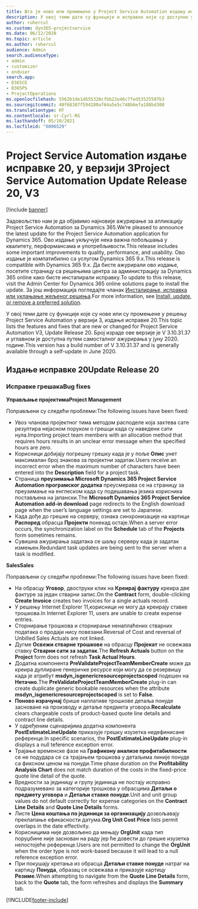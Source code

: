 ```yaml
---
title: Шта је ново или промењено у Project Service Automation издању исправке 20 у верзији 3
description: У овој теми дате су функције и исправке које су доступне у Project Service Automation издању исправке 20 у верзији 3
author: ruhercul
ms.custom: dyn365-projectservice
ms.date: 06/12/2020
ms.topic: article
ms.author: ruhercul
audience: Admin
search.audienceType:
- admin
- customizer
- enduser
search.app:
- D365CE
- D365PS
- ProjectOperations
ms.openlocfilehash: 5562b1de1d655328cfbb22e46c7fed53525507b3
ms.sourcegitcommit: 40f68387f594180af64a5e5c748b6efa188bd300
ms.translationtype: HT
ms.contentlocale: sr-Cyrl-RS
ms.lasthandoff: 05/10/2021
ms.locfileid: "6006529"
---
```

# <a name="project-service-automation-update-release-20-v3"></a><span data-ttu-id="efd66-103">Project Service Automation издање исправке 20, у верзији 3</span><span class="sxs-lookup"><span data-stu-id="efd66-103">Project Service Automation Update Release 20, V3</span></span>

[!include [banner](../includes/psa-now-project-operations.md)]

<span data-ttu-id="efd66-104">Задовољство нам је да објавимо најновије ажурирање за апликацију Project Service Automation за Dynamics 365.</span><span class="sxs-lookup"><span data-stu-id="efd66-104">We’re pleased to announce the latest update for the Project Service Automation application for Dynamics 365.</span></span> <span data-ttu-id="efd66-105">Ово издање укључује нека важна побољшања у квалитету, перформансама и употребљивости.</span><span class="sxs-lookup"><span data-stu-id="efd66-105">This release includes some important improvements to quality, performance, and usability.</span></span> <span data-ttu-id="efd66-106">Ово издање је компатибилно са услугом Dynamics 365 9.x.</span><span class="sxs-lookup"><span data-stu-id="efd66-106">This release is compatible with Dynamics 365 9.x.</span></span> <span data-ttu-id="efd66-107">Да бисте ажурирали ово издање, посетите страницу са решењима центра за администрацију за Dynamics 365 online како бисте инсталирали исправку.</span><span class="sxs-lookup"><span data-stu-id="efd66-107">To update to this release, visit the Admin Center for Dynamics 365 online solutions page to install the update.</span></span> <span data-ttu-id="efd66-108">За још информација погледајте чланак [Инсталирање, исправка или уклањање жељеног решења](/power-platform/admin/install-remove-preferred-solution).</span><span class="sxs-lookup"><span data-stu-id="efd66-108">For more information, see [Install, update, or remove a preferred solution](/power-platform/admin/install-remove-preferred-solution).</span></span>

<span data-ttu-id="efd66-109">У овој теми дате су функције које су нове или су промењене у решењу Project Service Automation у верзији 3, издање исправке 20.</span><span class="sxs-lookup"><span data-stu-id="efd66-109">This topic lists the features and fixes that are new or changed for Project Service Automation V3, Update Release 20.</span></span> <span data-ttu-id="efd66-110">Број израде ове верзије је V 3.10.31.37 и углавном је доступна путем самосталног ажурирања у јуну 2020. године.</span><span class="sxs-lookup"><span data-stu-id="efd66-110">This version has a build number of V 3.10.31.37 and is generally available through a self-update in June 2020.</span></span>

## <a name="update-release-20"></a><span data-ttu-id="efd66-111">Издање исправке 20</span><span class="sxs-lookup"><span data-stu-id="efd66-111">Update Release 20</span></span>

### <a name="bug-fixes"></a><span data-ttu-id="efd66-112">Исправке грешака</span><span class="sxs-lookup"><span data-stu-id="efd66-112">Bug fixes</span></span>

<span data-ttu-id="efd66-113">**Управљање пројектима**</span><span class="sxs-lookup"><span data-stu-id="efd66-113">**Project Management**</span></span>

<span data-ttu-id="efd66-114">Поправљени су следећи проблеми:</span><span class="sxs-lookup"><span data-stu-id="efd66-114">The following issues have been fixed:</span></span>

- <span data-ttu-id="efd66-115">Увоз чланова пројектног тима методом расподеле која захтева сате резултира нејасном поруком о грешци када су наведени сати нула.</span><span class="sxs-lookup"><span data-stu-id="efd66-115">Importing project team members with an allocation method that requires hours results in an unclear error message when the specified hours are zero.</span></span>
- <span data-ttu-id="efd66-116">Корисници добијају погрешну грешку када је у поље **Опис** унет максималан број знакова за пројектни задатак.</span><span class="sxs-lookup"><span data-stu-id="efd66-116">Users receive an incorrect error when the maximum number of characters have been entered into the **Description** field for a project task.</span></span>
- <span data-ttu-id="efd66-117">Страница **преузимања Microsoft Dynamics 365 Project Service Automation програмског додатка** преусмерава се на страницу за преузимање на енглеском када су подешавања језика корисника постављена на јапански.</span><span class="sxs-lookup"><span data-stu-id="efd66-117">The **Microsoft Dynamics 365 Project Service Automation add-in download** page redirects to the English download page when the user’s language settings are set to Japanese.</span></span>
- <span data-ttu-id="efd66-118">Када дође до грешке на серверу, ознака синхронизације на картици **Распоред** обрасца **Пројекти** понекад остаје.</span><span class="sxs-lookup"><span data-stu-id="efd66-118">When a server error occurs, the synchronization label on the **Schedule** tab of the **Projects** form sometimes remains.</span></span>
- <span data-ttu-id="efd66-119">Сувишна ажурирања задатака се шаљу серверу када је задатак измењен.</span><span class="sxs-lookup"><span data-stu-id="efd66-119">Redundant task updates are being sent to the server when a task is modified.</span></span>

<span data-ttu-id="efd66-120">**Sales**</span><span class="sxs-lookup"><span data-stu-id="efd66-120">**Sales**</span></span>

<span data-ttu-id="efd66-121">Поправљени су следећи проблеми:</span><span class="sxs-lookup"><span data-stu-id="efd66-121">The following issues have been fixed:</span></span>

- <span data-ttu-id="efd66-122">На обрасцу **Уговор**, двоструки клик на **Креирај фактуру** креира две фактуре за један стварни запис.</span><span class="sxs-lookup"><span data-stu-id="efd66-122">On the **Contract** form, double-clicking **Create Invoice** creates two invoices for a single actuals record.</span></span>
- <span data-ttu-id="efd66-123">У решењу Internet Explorer 11,корисници не могу да креирају ставке трошкова.</span><span class="sxs-lookup"><span data-stu-id="efd66-123">In Internet Explorer 11, users are unable to create expense entries.</span></span>
- <span data-ttu-id="efd66-124">Сторнирање трошкова и сторнирање ненаплаћених стварних података о продаји нису повезани.</span><span class="sxs-lookup"><span data-stu-id="efd66-124">Reversal of Cost and reversal of Unbilled Sales Actuals are not linked.</span></span>
- <span data-ttu-id="efd66-125">Дугме **Освежи стварне трошкове** на обрасцу **Пројекат** не освежава ставку **Стварни сати за задатак**.</span><span class="sxs-lookup"><span data-stu-id="efd66-125">The **Refresh Actuals** button on the **Project** form does not refresh **Task Actual Hours**.</span></span>
- <span data-ttu-id="efd66-126">Додатна компонента **PreValidateProjectTeamMemberCreate** може да креира дуплиране генеричке ресурсе који могу да се резервишу када је атрибут **msdyn_isgenericresourceprojectscoped** подешен на **Нетачно**.</span><span class="sxs-lookup"><span data-stu-id="efd66-126">The **PreValidateProjectTeamMemberCreate** plug-in can create duplicate generic bookable resources when the attribute **msdyn_isgenericresourceprojectscoped** is set to **False**.</span></span>
- <span data-ttu-id="efd66-127">**Поново израчунај** брише наплативе трошкове детаља понуде засноване на производу и детаље предмета уговора.</span><span class="sxs-lookup"><span data-stu-id="efd66-127">**Recalculate** clears chargeable costs of product-based quote line details and contract line details.</span></span>
- <span data-ttu-id="efd66-128">У одређеним сценаријима додатна компонента **PostEstimateLineUpdate** приказује грешку изузетка недефинисане референце.</span><span class="sxs-lookup"><span data-stu-id="efd66-128">In specific scenarios, the **PostEstimateLineUpdate** plug-in displays a null teference exception error.</span></span>
- <span data-ttu-id="efd66-129">Трајање временске фазе на **Графикону анализе профитабилности** се не подудара се са трајањем трошкова у детаљима линије понуде са фиксном ценом на понуди.</span><span class="sxs-lookup"><span data-stu-id="efd66-129">Time phase duration on the **Profitability Analysis Chart** does not match duration of the costs in the fixed-price quote line detail of the quote.</span></span>
- <span data-ttu-id="efd66-130">Вредности за јединицу и групу јединица не постају исправно подразумевано за категорије трошкова у обрасцима **Детаљи о предмету уговора** и **Детаљи ставке понуде**.</span><span class="sxs-lookup"><span data-stu-id="efd66-130">Unit and unit group values do not default correctly for expense categories on the **Contract Line Details** and **Quote Line Details** forms.</span></span>
- <span data-ttu-id="efd66-131">Листе **Цена коштања по јединици за организацију** дозвољавају преклапање ефикасности датума.</span><span class="sxs-lookup"><span data-stu-id="efd66-131">**Org Unit Cost Price** lists permit overlaps in the date effectivity.</span></span>
- <span data-ttu-id="efd66-132">Корисницима није дозвољено да мењају **OrgUnit** када тип поруџбине није заснован на раду јер ће довести до грешке изузетка непостојеће референце.</span><span class="sxs-lookup"><span data-stu-id="efd66-132">Users are not permitted to change the **OrgUnit** when the order type is not work-based because it will lead to a null reference exception error.</span></span>
- <span data-ttu-id="efd66-133">При покушају кретања из обрасца **Детаљи ставке понуде** натраг на картицу **Понуда**, образац се освежава и приказује картицу **Резиме**.</span><span class="sxs-lookup"><span data-stu-id="efd66-133">When attempting to navigate from the **Quote Line Details** form, back to the **Quote** tab, the form refreshes and displays the **Summary** tab.</span></span>


[!INCLUDE[footer-include](../includes/footer-banner.md)]
